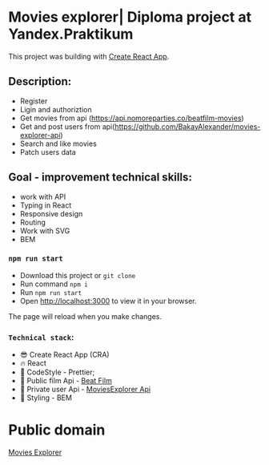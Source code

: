 # Movies explorer| Diploma project at Yandex.Praktikum

This project was building with [Create React App](https://github.com/facebook/create-react-app).

## Description:

- Register
- Ligin and authoriztion
- Get movies from api (https://api.nomoreparties.co/beatfilm-movies)
- Get and post users from api(https://github.com/BakayAlexander/movies-explorer-api)
- Search and like movies
- Patch users data

## Goal - improvement technical skills:

- work with API
- Typing in React
- Responsive design
- Routing
- Work with SVG
- BEM

### `npm run start`

- Download this project or `git clone`
- Run command `npm i`
- Run `npm run start`
- Open [http://localhost:3000](http://localhost:3000) to view it in your browser.

The page will reload when you make changes.

### `Technical stack`:

- :sunglasses: Create React App (CRA)
- :fire: React
- :shoe: CodeStyle - Prettier;
- :love_hotel: Public film Api - [Beat Film](https://api.nomoreparties.co/beatfilm-movies)
- :love_hotel: Private user Api - [MoviesExplorer Api](https://github.com/BakayAlexander/movies-explorer-api)
- :dress: Styling - BEM

# Public domain

[Movies Explorer](https://bakay.nomoredomains.work/)

